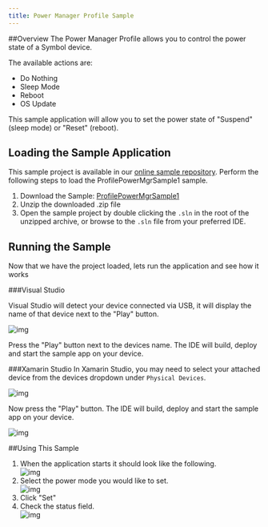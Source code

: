 ```yaml
---
title: Power Manager Profile Sample
---
```


##Overview
The Power Manager Profile allows you to control the power state of a Symbol device. 

The available actions are:  
- Do Nothing  
- Sleep Mode  
- Reboot  
- OS Update  

This sample application will allow you to set the power state of "Suspend" (sleep mode) or "Reset" (reboot).


## Loading the Sample Application
This sample project is available in our [online sample repository](https://github.com/EMDK/xamarin-samples). Perform the following steps to load the ProfilePowerMgrSample1 sample.

1. Download the Sample: [ProfilePowerMgrSample1](https://github.com/EMDK/xamarin-samples/archive/ProfilePowerMgrSample1.zip)
2. Unzip the downloaded .zip file
3. Open the sample project by double clicking the `.sln` in the root of the unzipped archive, or browse to the `.sln` file from your preferred IDE.

## Running the Sample
Now that we have the project loaded, lets run the application and see how it works

###Visual Studio

Visual Studio will detect your device connected via USB, it will display the name of that device next to the "Play" button.

![img](images/samples/vsPlayButton.png)

Press the "Play" button next to the devices name.  The IDE will build, deploy and start the sample app on your device.

###Xamarin Studio
In Xamarin Studio, you may need to select your attached device from the devices dropdown under `Physical Devices`.

![img](images/samples/xs-select-device.png)

Now press the "Play" button. The IDE will build, deploy and start the sample app on your device.

![img](images/samples/xsPlayButton.png)

##Using This Sample
1. When the application starts it should look like the following.  
	![img](images/samples/1_1.png)  
2. Select the power mode you would like to set.  
	![img](images/samples/1_2.png)  	
3.  Click "Set" 
4.  Check the status field.   
	![img](images/samples/1_3.png)  
